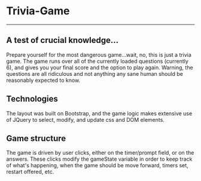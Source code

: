 # Trivia-Game
---
## A test of crucial knowledge...
Prepare yourself for the most dangerous game...wait, no, this is just a trivia game. The game runs over all of the currently loaded questions (currently 6), and gives you your final score and the option to play again. Warning, the questions are all ridiculous and not anything any sane human should be reasonably expected to know.

## Technologies 
The layout was built on Bootstrap, and the game logic makes extensive use of JQuery to select, modify, and update css and DOM elements. 

## Game structure
The game is driven by user clicks, either on the timer/prompt field, or on the answers. These clicks modify the gameState variable in order to keep track of what's happening, when the game should be move forward, timers set, restart offered, etc.